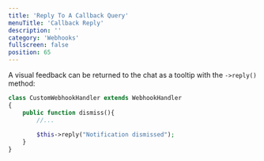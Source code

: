 ```yaml
---
title: 'Reply To A Callback Query'
menuTitle: 'Callback Reply'
description: ''
category: 'Webhooks'
fullscreen: false 
position: 65
---
```



A visual feedback can be returned to the chat as a tooltip with the `->reply()` method:

```php
class CustomWebhookHandler extends WebhookHandler
{
    public function dismiss(){
        //...
        
        $this->reply("Notification dismissed");
    }
}
```


